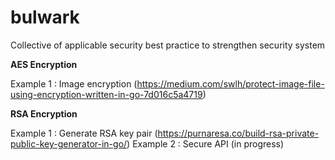 # bulwark
Collective of applicable security best practice to strengthen security system

**AES Encryption**

Example 1 : Image encryption (https://medium.com/swlh/protect-image-file-using-encryption-written-in-go-7d016c5a4719)

**RSA Encryption**

Example 1 : Generate RSA key pair (https://purnaresa.co/build-rsa-private-public-key-generator-in-go/)
Example 2 : Secure API (in progress)
